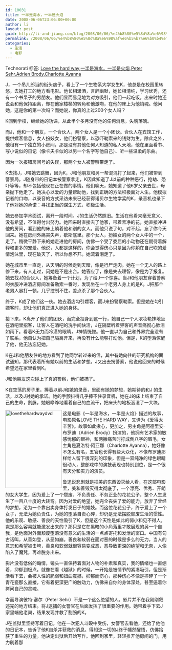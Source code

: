```yaml
---
id: 10031
title: 一半是海水，一半是火焰
date: 2008-06-06T23:06:00+00:00
author: li
layout: post
guid: http://li-and-jiang.com/blog/2008/06/06/%e4%b8%80%e5%8d%8a%e6%98%af%e6%b5%b7%e6%b0%b4%ef%bc%8c%e4%b8%80%e5%8d%8a%e6%98%af%e7%81%ab%e7%84%b0/
permalink: /2008/06/06/%e4%b8%80%e5%8d%8a%e6%98%af%e6%b5%b7%e6%b0%b4%ef%bc%8c%e4%b8%80%e5%8d%8a%e6%98%af%e7%81%ab%e7%84%b0/
categories:
  - 生活
  - 电影
---
```

<div style="padding-right:0px;display:inline;padding-left:0px;padding-bottom:0px;margin:0px;padding-top:0px">
  Technorati 标签: <a href="http://technorati.com/tags/Love the hard way" rel="tag">Love the hard way</a>,<a href="http://technorati.com/tags/%e4%b8%80%e5%8d%8a%e6%98%af%e6%b5%b7%e6%b0%b4%ef%bc%8c%e4%b8%80%e5%8d%8a%e6%98%af%e7%81%ab%e7%84%b0" rel="tag">一半是海水，一半是火焰</a>,<a href="http://technorati.com/tags/Peter Sehr" rel="tag">Peter Sehr</a>,<a href="http://technorati.com/tags/Adrien Brody" rel="tag">Adrien Brody</a>,<a href="http://technorati.com/tags/Charlotte Ayanna" rel="tag">Charlotte Ayanna</a>
</div>

J，一个吊儿郎当的街头痞子，看上了一个生物系大学女生K，他总是在校园里转悠，去她打工的地方看电影。他长相潇洒，言辞幽默，她长相清纯，学习优秀，还有一个书呆子的男朋友。他们显而易见地为对方吸引，他们一起吃饭，出来时她还说会和他保持距离，却在他家楼梯的转角和他激吻，在他的床上为他销魂。他问她，这是你的第一次吗？而她说，你真的上过200个女人吗？ 

K回到学校，继续她的功课，从此半个多月没有他的任何消息，失魂落魄。 

而J，他和一个朋友，一个合伙人，两个女人是一个小团伙。合伙人在宾馆工作，提供嫖客信息，女人扮妓女，他们扮警察，以恐吓勒索来的钱财为生。除此之外，他租有一个独立的小房间，那是没有其他任何人知道的私人天地，他在里面看书、写小说似的日记（像卡夫卡似的以另一个名字写他自己）、听一些温柔的乐曲。 

因为一次报错房间号的失误，那两个女人被警察带走了。 

K去找J，J带她去跳舞，因为K，J和他朋友和另一帮混混打了起来，他们被带到警察局。J随身带的日记本被警察拿走，K因此知道了J以前的种种恶行，抢劫、恐吓等等，却不包括他现在正在做的事情。他们聊天，她知道了他6岁父亲去世，母亲抛下他走了。她决心以爱的力量帮助他，找到正确的方法积极面对人生。他模拟记者的口吻，以录音的方式采访未来已经获得诺贝尔生物学奖的K，录音机也录下了他对她的承诺：寻找正当的谋生方式，积极生活。 

她去参加学术面试，离开一段时间。J的生活仍然照旧。生活在他看来毫无意义、没有希望，不值得付出努力。她回来时直接去了他家，带着素净的花，她直接冲进他的房间，看到他的床上躺着他和别的女人。而他只说了句，对不起，忘了你今天回来。她在房间外痛哭失声，歇斯底里。那个女人，扮妓女的两个女人中的一个，走了。稍微平静下来的她走进他的房间，仿佛一个受了委屈的小动物还在期待着解释和更多的宠爱。他说，人都是这样的，你会觉得伤心只是因为你躺在自己吹的爱情泡沫里，现在破灭了，所以你想不开。她流着泪走了。 

她在城市里一直走，从天明的时候走到天暗，像是行尸走肉。她在一个无人的路上停下来，有人走过，问她是不是出台。她答应了，像是失去理智，像是为了报复。她去找J的合伙人，她筹备着一个计划，为了给J一个惊喜。当J和他朋友穿着警察的衣服冲进酒店房间准备勒索一番时，发现坐在一个老男人身上的是K。J把那个老男人暴打一顿，几乎控制不住，差点杀了那个合伙人。 

终于，K成了他们这一伙。她去酒店勾引嫖客，而J来扮警察勒索。但是她在勾引嫖客时，却让他们真正进入她的身体。 

接下来，K离开了他们的团伙，而完全投身到这一行，她自己一个人浓妆艳抹地坐在酒吧里招客，让客人在酒吧的洗手间快活，J在隔壁听着狎客的声音痛彻心肺泪如雨下。看着K无力而冷漠的眼睛，J神情恍惚。他一直以为自己和外界完全没有了联系，他自认为把自己隔离开来，再没有什么能够打动他。但是，K的堕落惊醒了他，他无法忘记她。 

K在J和他朋友住的地方看到了她同学转过来的信，其中有她向往的研究机构的面试通知，那代表着所有她以前的生活和梦想。J又出去扮警察，他说他回来的时候希望还在家里看到K。 

J和他朋友这次碰上了真的警察，他们被捕了。 

K在空荡的房子里，捧着以前J和她的录音，里面有她的梦想，她期待的和J 的生活，以及J对她的承诺。她的手颤抖得几乎捧不住录音机，她在J的床上结束了自己的生命，割脉，她眼睁睁地看着自己的血流干，把床头的地板洇湿了一大块。 

[<img style="border-right:0px;border-top:0px;border-left:0px;border-bottom:0px" height="244" alt="lovethehardwaydvd" src="http://byfiles.storage.msn.com/y1pVus2uQ3YrvCFhd73I927DEUx2ceB1iYOfbRuvcVHD0cYIfxXBj4mkpfHyCWocT9JcYMBTculKwQ?PARTNER=WRITER" width="176" align="left" border="0" />](http://byfiles.storage.msn.com/y1pVus2uQ3YrvDQjicy8R7h2Tx9MQEknbMyFlUScAUBk5ptWoBNiq8agF41MwZExWxw43a1Ojb5ucg?PARTNER=WRITER) 

这是电影《一半是海水，一半是火焰》描述的故事，电影原名LOVE THE HARD WAY，又译为《爱得太辛苦》。故事如此揪心，更加之，男主角是阿德里安·布罗迪（Adrien Brody）扮演的，他拥有艺术家的敏感忧郁的眼神，和两撇痛苦时拧成倒八字的眉毛，女主角是夏洛特·阿亚娜（Charlotte Ayanna），她好像不怎么有名，五官也长得有些大众化，不像布罗迪那样给人留下很深刻的印象，但是一双纯净的绿色眼睛很动人，整部戏中的演技表现也特别到位，是一个很有天分和实力的演员。 

鲁迅说悲剧就是把美的东西毁灭给人看，在这部电影里，美和善毁灭得太彻底了，一个漂亮、优秀、开朗的女大学生，因为爱上了一个颓废、不负责任、不务正业的花花公子，整个人生发生了一百八十度的大转弯。因为对爱的绝望，她完全丧失了爱的能力，放弃了曾经的梦想，沦为一个靠出卖身体打发日子的娼妓。而这位花花公子，终于爱上了一个女子，无法为她负责任，为她的堕落自责心碎，却仍是无法摆脱颓废生活的惯性。他的乐观、敏感、善良的天性吸引了K，但是这个天性是如此的弱小和见不得人，岂是那么容易就能激发出来的？那只是它在黑暗的小角落里才敢展现的另一个自我，是他面对外面颓废堕落没有意义的生活的一点点寄托和发泄的窗口。中国有句古话叫，从善如登，从恶如崩。善良和软弱在面对恶的时候是多么的无力，当人的意志和希望被击垮，善良和软弱就很容易变成恶，恶导致更深的绝望和无奈，人像陷入了魔咒，再难脱身出来。 

影片没有低俗的煽情，镜头一直保持着面对人物的朴素和真实，我的情绪也一直绷着，抑郁到极点。就像在看《越狱》的时候，一开始是被情节的紧凑吸引，但是渐渐看下去，会被人性的脆弱和扭曲震撼，抑郁而伤心，那种伤心不像是摔碎了一个青花瓷那么直接，它有着更深更广的触动力，仿佛来自你的身体深处，甚至逼着你拷问自己的灵魂。 

幸而导演彼特·塞尔（Peter Sehr）不是一个这么绝望的人。影片并不在我刚刚叙述完的地方结束。将J逮捕的女警官在后面发挥了很重要的作用。她带着手下去J家里端他老巢，结果发现并救了割腕的K。 

J在监狱里坚持写着日记。他在一次犯人斗殴中受伤，女警官去看他，还给了他他的日记本，告诉了他K自杀并获救的消息。得知这一切的J终于幡然醒悟，仿佛拾获了重生的力量。他决定出狱后开始写作。他回到家里，轻轻推开他房间的门，用力刷着那